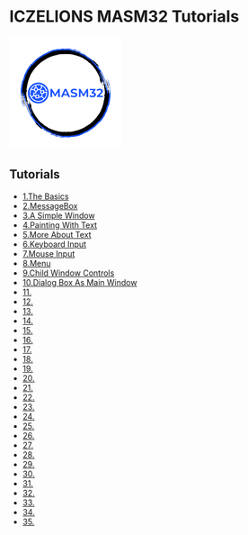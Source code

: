 # ICZELIONS MASM32 Tutorials
![This is an image](https://github.com/VishalRashmika/Iczelions-Assembly-Tutorials/blob/main/logo.png)

<!-- | [![Vishal Rashmika](https://avatars.githubusercontent.com/u/87840726?v=4)](https://github.com/VishalRashmika) |
| -------------------------------------------------------------------------------------------------------------- |
| [Brandon Reyes](https://github.com/VishalRashmika)    -->





## Tutorials
- [1.The Basics](https://github.com/VishalRashmika/Iczelions-Assembly-Tutorials/blob/main/Lessons/01%20lesson/Lesson1.md)
- [2.MessageBox](https://github.com/VishalRashmika/Iczelions-Assembly-Tutorials/blob/main/Lessons/02%20lesson/Lesson2.md)
- [3.A Simple Window]()
- [4.Painting With Text]() 
- [5.More About Text]()
- [6.Keyboard Input]()
- [7.Mouse Input]()
- [8.Menu]()
- [9.Child Window Controls]()
- [10.Dialog Box As Main Window]()
- [11.]()
- [12.]()
- [13.]()
- [14.]()
- [15.]()
- [16.]()
- [17.]()
- [18.]()
- [19.]()
- [20.]()
- [21.]()
- [22.]()
- [23.]()
- [24.]()
- [25.]()
- [26.]()
- [27.]()
- [28.]()
- [29.]()
- [30.]()
- [31.]()
- [32.]()
- [33.]()
- [34.]()
- [35.]()
